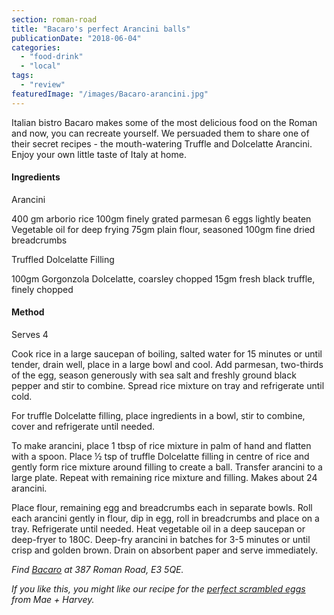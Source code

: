 ```yaml
---
section: roman-road
title: "Bacaro's perfect Arancini balls"
publicationDate: "2018-06-04"
categories: 
  - "food-drink"
  - "local"
tags: 
  - "review"
featuredImage: "/images/Bacaro-arancini.jpg"
---
```


Italian bistro Bacaro makes some of the most delicious food on the Roman and now, you can recreate yourself. We persuaded them to share one of their secret recipes - the mouth-watering Truffle and Dolcelatte Arancini. Enjoy your own little taste of Italy at home.

#### Ingredients

Arancini

400 gm arborio rice 100gm finely grated parmesan 6 eggs lightly beaten Vegetable oil for deep frying 75gm plain flour, seasoned 100gm fine dried breadcrumbs

Truffled Dolcelatte Filling

100gm Gorgonzola Dolcelatte, coarsley chopped 15gm fresh black truffle, finely chopped

#### Method

Serves 4

Cook rice in a large saucepan of boiling, salted water for 15 minutes or until tender, drain well, place in a large bowl and cool. Add parmesan, two-thirds of the egg, season generously with sea salt and freshly ground black pepper and stir to combine. Spread rice mixture on tray and refrigerate until cold.

For truffle Dolcelatte filling, place ingredients in a bowl, stir to combine, cover and refrigerate until needed.

To make arancini, place 1 tbsp of rice mixture in palm of hand and flatten with a spoon. Place ½ tsp of truffle Dolcelatte filling in centre of rice and gently form rice mixture around filling to create a ball. Transfer arancini to a large plate. Repeat with remaining rice mixture and filling. Makes about 24 arancini.

Place flour, remaining egg and breadcrumbs each in separate bowls. Roll each arancini gently in flour, dip in egg, roll in breadcrumbs and place on a tray. Refrigerate until needed. Heat vegetable oil in a deep saucepan or deep-fryer to 180C. Deep-fry arancini in batches for 3-5 minutes or until crisp and golden brown. Drain on absorbent paper and serve immediately.

_Find [Bacaro](https://www.bacaro387.co.uk/) at 387 Roman Road, E3 5QE._ 

_If you like this, you might like our recipe for the [perfect scrambled eggs](https://romanroadlondon.com/mae-and-harvey-healthy-recipe-juices/) from Mae + Harvey._
